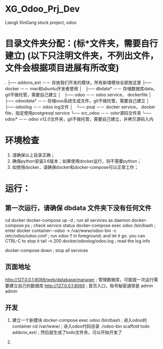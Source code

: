 # XG_Odoo_Prj_Dev
Liangli XinGang stock project, odoo



# 目录文件夹分配：(标*文件夹，需要自行建立) (以下只注明文件夹，不列出文件，文件会根据项目进展有所改变)
.
├── addons_ext                －－ 存放我们开发的模块，所有新增模块全部放这里
├── docker                    －－ mac和ubuntu开发者使用
│   ├── dbdata*                  －－ 存储数据库data，git不做托管，需要自己建立
│   ├── odoo                     －－ odoo service， dockerfile
│   ├── odoodata*                －－ 存储ooo系统生成文件，git不做托管，需要自己建立
│   ├── odoolog                  －－ odoo log文件
│   └── psql                     －－ docker service， docker file，指定使用postgresql service
└── src_odoo                  －－ odor源码文件夹
    └── odoo*                    －－ odoo v12.0文件夹，git不做托管，需要自己建立，并拷贝源码入内


# 环境检查
1. 请确保以上目录正确；
2. 确保python安装3.6版本；如果使用docker运行，则不需要python；
3. 如使用docker，请确保docker和docker-compose可以正常工作；



# 运行：
## 第一次运行，请确保 dbdata 文件夹下没有任何文件
cd docker
docker-compose up -d    ; run all services as daemon
docker-compose ps       ; check service status
docker-compose exec odoo /bin/bash   ; enter docker container--odoo
   -> /var/www/odoo-bin -c /etc/odoo/odoo.conf      ; run odoo !! in foreground;  and let it go. you can CTRL-C to stop it
tail -n 200 docker/odoolog/odoo.log     ; read the log info

docker-compose down     ; stop all services

## 页面地址
http://127.0.0.1:8069/web/database/manager    ; 管理数据库，可能提一次运行需要建立自己的数据库
http://127.0.0.1:8069                         ; 首页入口，账号秘密通常是  admin  admin


## 开发
1. 建立一个新模块
   docker-compose exec odoo /bin/bash    ; 进入odoo的container
   cd /var/www/                          ; 进入odoo代码目录
   ./odoo-bin scaffold todo addons_ext/  ; 然后就生成了todo文件夹，可以开始开发了

2.


